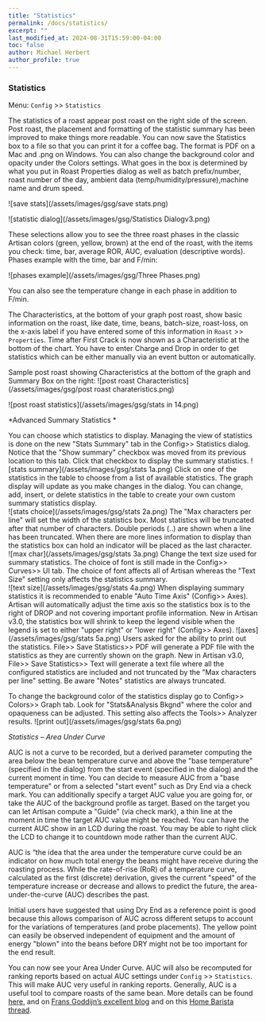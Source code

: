 ```yaml
---
title: "Statistics"
permalink: /docs/statistics/
excerpt: ""
last_modified_at: 2024-08-31T15:59:00-04:00
toc: false
author: Michael Herbert
author_profile: true
---
```

### Statistics

Menu: `Config` >> `Statistics`

The statistics of a roast appear post roast on the right side of the screen.  Post roast, the placement and formatting of the statistic summary has been improved to make things more readable.  You can now save the Statistics box to a file so that you can print it for a coffee bag.  The format is PDF on a Mac and .png on Windows.  You can also change the background color and opacity under the Colors settings.  What goes in the box is determined by what you put in Roast Properties dialog as well as batch prefix/number, roast number of the day, ambient data (temp/humidity/pressure),machine name and drum speed. 

![save stats](/assets/images/gsg/save stats.png)

![statistic dialog](/assets/images/gsg/Statistics Dialogv3.png)

These selections allow you to see the three roast phases in the classic Artisan colors (green, yellow, brown) at the end of the roast, with the items you check: time, bar, average ROR, AUC, evaluation (descriptive words).  Phases example with the time, bar and F/min:

![phases example](/assets/images/gsg/Three Phases.png)

You can also see the temperature change in each phase in addition to F/min.

The Characteristics, at the bottom of your graph post roast, show basic information on the roast, like date, time, beans, batch-size, roast-loss, on the x-axis label if you have entered some of this information in `Roast` >> `Properties`.  Time after First Crack is now shown as a Characteristic at the bottom of the chart.  You have to enter Charge and Drop in order to get statistics which can be either manually via an event button or automatically.   

Sample post roast showing Characteristics at the bottom of the graph and Summary Box on the right:
![post roast Characteristics](/assets/images/gsg/post roast charateristics.png)

![post roast statistics](/assets/images/gsg/stats in 14.png)

*Advanced Summary Statistics *

You can choose which statistics to display. Managing the view of statistics is done on the new "Stats Summary" tab in the Config>> Statistics dialog. Notice that the "Show summary" checkbox was moved from its previous location to this tab.  Click that checkbox to display the summary statistics. 
![stats summary](/assets/images/gsg/stats 1a.png)
Click on one of the statistics in the table to choose from a list of available statistics.  The graph display will update as you make changes in the dialog.  You can change, add, insert, or delete statistics in the table to create your own custom summary statistics display.   
![stats choice](/assets/images/gsg/stats 2a.png)
The "Max characters per line" will set the width of the statistics box.  Most statistics will be truncated after that number of characters.  Double periods (..) are shown when a line has been truncated. When there are more lines information to display than the statistics box can hold an indicator will be placed as the last character.   
![max char](/assets/images/gsg/stats 3a.png)
Change the text size used for summary statistics.  The choice of font is still made in the Config>> Curves>> UI tab.  The choice of font affects all of Artisan whereas the "Text Size" setting only affects the statistics summary.  
![text size](/assets/images/gsg/stats 4a.png)
When displaying summary statistics it is recommended to enable "Auto Time Axis" (Config>> Axes).  Artisan will automatically adjust the time axis so the statistics box is to the right of DROP and not covering important profile information.  New in Artisan v3.0, the statistics box will shrink to keep the legend visible when the legend is set to either "upper right" or "lower right" (Config>> Axes). 
![axes](/assets/images/gsg/stats 5a.png)
Users asked for the ability to print out the statistics.  File>> Save Statistics>> PDF will generate a PDF file with the statistics as they are currently shown on the graph.  New in Artisan v3.0, File>> Save Statistics>> Text will generate a text file where all the configured statistics are included and not truncated by the "Max characters per line" setting.  Be aware "Notes" statistics are always truncated.  

To change the background color of the statistics display go to Config>> Colors>> Graph tab.  Look for "Stats&Analysis Bkgnd" where the color and opaqueness can be adjusted.  This setting also affects the Tools>> Analyzer results. 
![print out](/assets/images/gsg/stats 6a.png)


*Statistics – Area Under Curve*

AUC is not a curve to be recorded, but a derived parameter computing the area below the bean temperature curve and above the "base temperature" (specified in the dialog) from the start event (specified in the dialog) and the current moment in time. You can decide to measure AUC from a "base temperature" or from a selected "start event" such as Dry End via a check mark. You can additionally specify a target AUC value you are going for, or take the AUC of the background profile as target. Based on the target you can let Artisan compute a "Guide" (via check mark), a thin line at the moment in time the target AUC value might be reached. You can have the current AUC show in an LCD during the roast.  You may be able to right click the LCD to change it to countdown mode rather than the current AUC.  

AUC is “the idea that the area under the temperature curve could be an indicator on how much total energy the beans might have receive during the roasting process. While the rate-of-rise (RoR) of a temperature curve, calculated as the first (discrete) derivation, gives the current "speed" of the temperature increase or decrease and allows to predict the future, the area-under-the-curve (AUC) describes the past.

Initial users have suggested that using Dry End as a reference point is good because this allows comparison of AUC across different setups to account for the variations of temperatures (and probe placements). The yellow point can easily be observed independent of equipment and the amount of energy "blown" into the beans before DRY might not be too important for the end result.

You can now see your Area Under Curve.  AUC will also be recomputed for ranking reports based on actual AUC settings under `Config` >> `Statistics`.  This will make AUC very useful in ranking reports.  Generally, AUC is a useful tool to compare roasts of the same bean.  More details can be found [here](https://artisan-roasterscope.blogspot.com/2016/11/area-under-curve-auc.html), and on [Frans Goddijn’s excellent blog](http://kostverlorenvaart.blogspot.com/2016/11/the-area-under-curve.html) and on this [Home Barista thread](https://www.home-barista.com/home-roasting/charting-auc-in-artisan-t46404.html).
